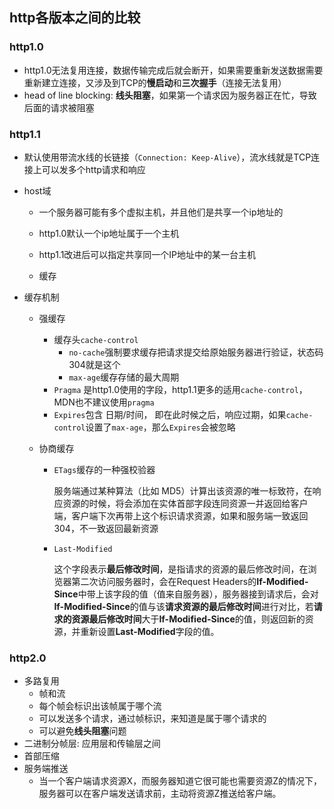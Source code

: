 ## http各版本之间的比较

### http1.0

- http1.0无法复用连接，数据传输完成后就会断开，如果需要重新发送数据需要重新建立连接，又涉及到TCP的**慢启动**和**三次握手**（连接无法复用）
- head of line blocking: **线头阻塞**，如果第一个请求因为服务器正在忙，导致后面的请求被阻塞

### http1.1

- 默认使用带流水线的长链接（`Connection: Keep-Alive`），流水线就是TCP连接上可以发多个http请求和响应

- host域

  - 一个服务器可能有多个虚拟主机，并且他们是共享一个ip地址的
  - http1.0默认一个ip地址属于一个主机
  - http1.1改进后可以指定共享同一个IP地址中的某一台主机

  - 缓存

- 缓存机制

  - 强缓存

    - 缓存头`cache-control`
      - `no-cache`强制要求缓存把请求提交给原始服务器进行验证，状态码304就是这个
      - `max-age`缓存存储的最大周期
    - `Pragma` 是http1.0使用的字段，http1.1更多的适用`cache-control`，MDN也不建议使用`pragma`
    - `Expires`包含 日期/时间， 即在此时候之后，响应过期，如果`cache-control`设置了`max-age`，那么`Expires`会被忽略

  - 协商缓存

    - `ETags`缓存的一种强校验器

      服务端通过某种算法（比如 MD5）计算出该资源的唯一标致符，在响应资源的时候，将会添加在实体首部字段连同资源一并返回给客户端，客户端下次再带上这个标识请求资源，如果和服务端一致返回304，不一致返回最新资源

    - `Last-Modified`

      这个字段表示**最后修改时间**，是指请求的资源的最后修改时间，在浏览器第二次访问服务器时，会在Request Headers的**If-Modified-Since**中带上该字段的值（值来自服务器），服务器接到请求后，会对**If-Modified-Since**的值与该**请求资源的最后修改时间**进行对比，若**请求的资源最后修改时间**大于**If-Modified-Since**的值，则返回新的资源，并重新设置**Last-Modified**字段的值。

### http2.0

- 多路复用
  - 帧和流
  - 每个帧会标识出该帧属于哪个流
  - 可以发送多个请求，通过帧标识，来知道是属于哪个请求的
  - 可以避免**线头阻塞**问题
- 二进制分帧层: 应用层和传输层之间
- 首部压缩
- 服务端推送
  - 当一个客户端请求资源X，而服务器知道它很可能也需要资源Z的情况下，服务器可以在客户端发送请求前，主动将资源Z推送给客户端。	